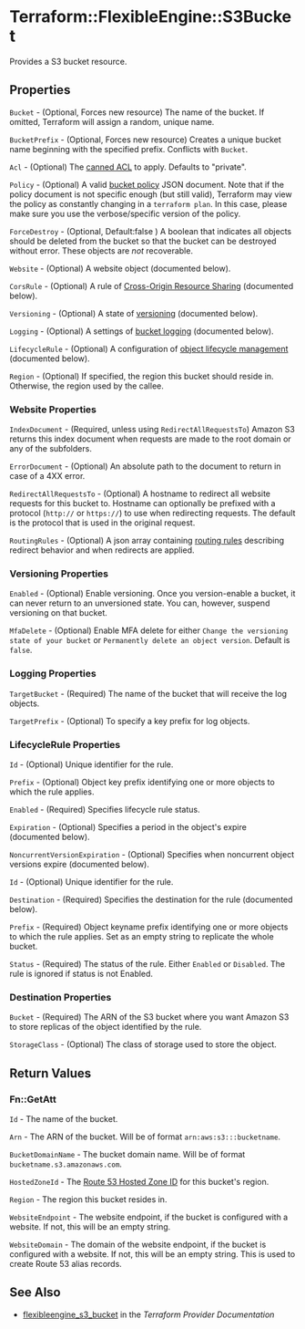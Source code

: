 # Terraform::FlexibleEngine::S3Bucket

Provides a S3 bucket resource.

## Properties

`Bucket` - (Optional, Forces new resource) The name of the bucket. If omitted, Terraform will assign a random, unique name.

`BucketPrefix` - (Optional, Forces new resource) Creates a unique bucket name beginning with the specified prefix. Conflicts with `Bucket`.

`Acl` - (Optional) The [canned ACL](https://docs.aws.amazon.com/AmazonS3/latest/dev/acl-overview.html#canned-acl) to apply. Defaults to "private".

`Policy` - (Optional) A valid [bucket policy](https://docs.aws.amazon.com/AmazonS3/latest/dev/example-bucket-policies.html) JSON document. Note that if the policy document is not specific enough (but still valid), Terraform may view the policy as constantly changing in a `terraform plan`. In this case, please make sure you use the verbose/specific version of the policy.

`ForceDestroy` - (Optional, Default:false ) A boolean that indicates all objects should be deleted from the bucket so that the bucket can be destroyed without error. These objects are *not* recoverable.

`Website` - (Optional) A website object (documented below).

`CorsRule` - (Optional) A rule of [Cross-Origin Resource Sharing](https://docs.aws.amazon.com/AmazonS3/latest/dev/cors.html) (documented below).

`Versioning` - (Optional) A state of [versioning](https://docs.aws.amazon.com/AmazonS3/latest/dev/Versioning.html) (documented below).

`Logging` - (Optional) A settings of [bucket logging](https://docs.aws.amazon.com/AmazonS3/latest/UG/ManagingBucketLogging.html) (documented below).

`LifecycleRule` - (Optional) A configuration of [object lifecycle management](http://docs.aws.amazon.com/AmazonS3/latest/dev/object-lifecycle-mgmt.html) (documented below).

`Region` - (Optional) If specified, the region this bucket should reside in. Otherwise, the region used by the callee.

### Website Properties

`IndexDocument` - (Required, unless using `RedirectAllRequestsTo`) Amazon S3 returns this index document when requests are made to the root domain or any of the subfolders.

`ErrorDocument` - (Optional) An absolute path to the document to return in case of a 4XX error.

`RedirectAllRequestsTo` - (Optional) A hostname to redirect all website requests for this bucket to. Hostname can optionally be prefixed with a protocol (`http://` or `https://`) to use when redirecting requests. The default is the protocol that is used in the original request.

`RoutingRules` - (Optional) A json array containing [routing rules](https://docs.aws.amazon.com/AWSCloudFormation/latest/UserGuide/aws-properties-s3-websiteconfiguration-routingrules.html) describing redirect behavior and when redirects are applied.

### Versioning Properties

`Enabled` - (Optional) Enable versioning. Once you version-enable a bucket, it can never return to an unversioned state. You can, however, suspend versioning on that bucket.

`MfaDelete` - (Optional) Enable MFA delete for either `Change the versioning state of your bucket` or `Permanently delete an object version`. Default is `false`.

### Logging Properties

`TargetBucket` - (Required) The name of the bucket that will receive the log objects.

`TargetPrefix` - (Optional) To specify a key prefix for log objects.

### LifecycleRule Properties

`Id` - (Optional) Unique identifier for the rule.

`Prefix` - (Optional) Object key prefix identifying one or more objects to which the rule applies.

`Enabled` - (Required) Specifies lifecycle rule status.

`Expiration` - (Optional) Specifies a period in the object's expire (documented below).

`NoncurrentVersionExpiration` - (Optional) Specifies when noncurrent object versions expire (documented below).

`Id` - (Optional) Unique identifier for the rule.

`Destination` - (Required) Specifies the destination for the rule (documented below).

`Prefix` - (Required) Object keyname prefix identifying one or more objects to which the rule applies. Set as an empty string to replicate the whole bucket.

`Status` - (Required) The status of the rule. Either `Enabled` or `Disabled`. The rule is ignored if status is not Enabled.

### Destination Properties

`Bucket` - (Required) The ARN of the S3 bucket where you want Amazon S3 to store replicas of the object identified by the rule.

`StorageClass` - (Optional) The class of storage used to store the object.


## Return Values

### Fn::GetAtt

`Id` - The name of the bucket.

`Arn` - The ARN of the bucket. Will be of format `arn:aws:s3:::bucketname`.

`BucketDomainName` - The bucket domain name. Will be of format `bucketname.s3.amazonaws.com`.

`HostedZoneId` - The [Route 53 Hosted Zone ID](https://docs.aws.amazon.com/general/latest/gr/rande.html#s3_website_region_endpoints) for this bucket's region.

`Region` - The region this bucket resides in.

`WebsiteEndpoint` - The website endpoint, if the bucket is configured with a website. If not, this will be an empty string.

`WebsiteDomain` - The domain of the website endpoint, if the bucket is configured with a website. If not, this will be an empty string. This is used to create Route 53 alias records.

## See Also

* [flexibleengine_s3_bucket](https://www.terraform.io/docs/providers/flexibleengine/r/s3_bucket.html) in the _Terraform Provider Documentation_